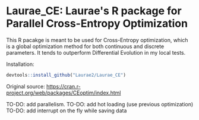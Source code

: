 # Laurae_CE: Laurae's R package for Parallel Cross-Entropy Optimization

This R pacakge is meant to be used for Cross-Entropy optimization, which is a global optimization method for both continuous and discrete parameters. It tends to outperform Differential Evolution in my local tests.

Installation:

```r
devtools::install_github("Laurae2/Laurae_CE")
```

Original source: https://cran.r-project.org/web/packages/CEoptim/index.html

TO-DO: add parallelism.
TO-DO: add hot loading (use previous optimization)
TO-DO: add interrupt on the fly while saving data
